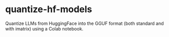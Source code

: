 # quantize-hf-models
Quantize LLMs from HuggingFace into the GGUF format (both standard and with imatrix) using a Colab notebook.
